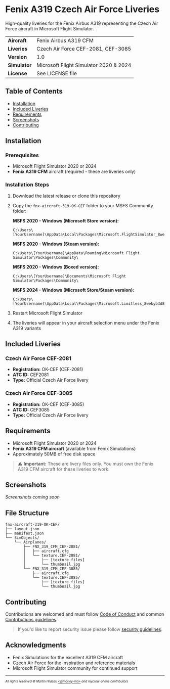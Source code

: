 # Fenix A319 Czech Air Force Liveries

High-quality liveries for the Fenix Airbus A319 representing the Czech Air Force aircraft in Microsoft Flight Simulator.

|  |  |
|--|--|
| **Aircraft** | Fenix Airbus A319 CFM |
| **Liveries** | Czech Air Force CEF-2081, CEF-3085 |
| **Version** | 1.0 |
| **Simulator** | Microsoft Flight Simulator 2020 & 2024 |
| **License** | See LICENSE file |

## Table of Contents

- [Installation](#installation)
- [Included Liveries](#included-liveries)
- [Requirements](#requirements)
- [Screenshots](#screenshots)
- [Contributing](#contributing)

## Installation

### Prerequisites

- Microsoft Flight Simulator 2020 or 2024
- **Fenix A319 CFM** aircraft (required - these are liveries only)

### Installation Steps

1. Download the latest release or clone this repository
2. Copy the `fnx-aircraft-319-OK-CEF` folder to your MSFS Community folder:
   
   **MSFS 2020 - Windows (Microsoft Store version):**
   ```
   C:\Users\[YourUsername]\AppData\Local\Packages\Microsoft.FlightSimulator_8wekyb3d8bbwe\LocalState\packages\Community\
   ```
   
   **MSFS 2020 - Windows (Steam version):**
   ```
   C:\Users\[YourUsername]\AppData\Roaming\Microsoft Flight Simulator\Packages\Community\
   ```
   
   **MSFS 2020 - Windows (Boxed version):**
   ```
   C:\Users\[YourUsername]\Documents\Microsoft Flight Simulator\Packages\Community\
   ```

   **MSFS 2024 - Windows (Microsoft Store/Steam version):**
   ```
   C:\Users\[YourUsername]\AppData\Local\Packages\Microsoft.Limitless_8wekyb3d8bbwe\LocalState\packages\Community\
   ```

3. Restart Microsoft Flight Simulator
4. The liveries will appear in your aircraft selection menu under the Fenix A319 variants

## Included Liveries

### Czech Air Force CEF-2081
- **Registration:** OK-CEF (CEF-2081)
- **ATC ID:** CEF2081
- **Type:** Official Czech Air Force livery

### Czech Air Force CEF-3085
- **Registration:** OK-CEF (CEF-3085) 
- **ATC ID:** CEF3085
- **Type:** Official Czech Air Force livery

## Requirements

- Microsoft Flight Simulator 2020 or 2024
- **Fenix A319 CFM aircraft** (available from Fenix Simulations)
- Approximately 50MB of free disk space

> ⚠️ **Important:** These are livery files only. You must own the Fenix A319 CFM aircraft for these liveries to work.

## Screenshots

*Screenshots coming soon*

## File Structure

```
fnx-aircraft-319-OK-CEF/
├── layout.json
├── manifest.json
└── SimObjects/
    └── Airplanes/
        ├── FNX_319_CFM_CEF-2081/
        │   ├── aircraft.cfg
        │   └── texture.CEF-2081/
        │       ├── [texture files]
        │       └── thumbnail.jpg
        └── FNX_319_CFM_CEF-3085/
            ├── aircraft.cfg
            └── texture.CEF-3085/
                ├── [texture files]
                └── thumbnail.jpg
```

## Contributing

Contributions are welcomed and must follow [Code of Conduct](https://github.com/mycrew-online/fenix-a319-czech-airforce?tab=coc-ov-file) and common [Contributions guidelines](https://github.com/mycrew-online/.github/blob/main/docs/CONTRIBUTING.md).

> If you'd like to report security issue please follow [security guidelines](https://github.com/mycrew-online/fenix-a319-czech-airforce?tab=security-ov-file).


## Acknowledgments

- Fenix Simulations for the excellent A319 CFM aircraft
- Czech Air Force for the inspiration and reference materials
- Microsoft Flight Simulator community for continued support

---
<sup><sub>_All rights reserved © Martin Hrášek [<@marley-ma>](https://github.com/marley-ma) and mycrew-online contributors_</sub></sup>
